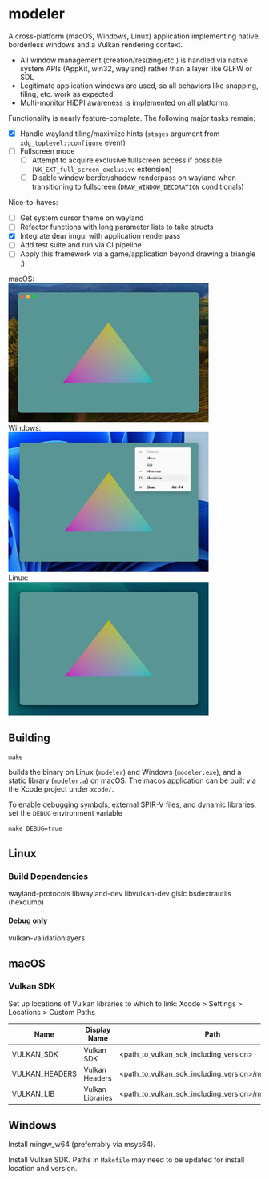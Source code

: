 # modeler

A cross-platform (macOS, Windows, Linux) application implementing native, borderless windows and a Vulkan rendering context.

* All window management (creation/resizing/etc.) is handled via native system APIs (AppKit, win32, wayland) rather than a layer like GLFW or SDL
* Legitimate application windows are used, so all behaviors like snapping, tiling, etc. work as expected
* Multi-monitor HiDPI awareness is implemented on all platforms

Functionality is nearly feature-complete. The following major tasks remain:
- [x] Handle wayland tiling/maximize hints (`stages` argument from `xdg_toplevel::configure` event)
- [ ] Fullscreen mode
	- [ ] Attempt to acquire exclusive fullscreen access if possible (`VK_EXT_full_screen_exclusive` extension)
	- [ ] Disable window border/shadow renderpass on wayland when transitioning to fullscreen (`DRAW_WINDOW_DECORATION` conditionals)

Nice-to-haves:
- [ ] Get system cursor theme on wayland
- [ ] Refactor functions with long parameter lists to take structs
- [x] Integrate dear imgui with application renderpass
- [ ] Add test suite and run via CI pipeline
- [ ] Apply this framework via a game/application beyond drawing a triangle :)

macOS:<br />
<img src="docs/images/window_triangle_macos.png" alt="macOS" width=400 /><br />
Windows:<br />
<img src="docs/images/window_triangle_windows.png" alt="Windows" width=400 /><br />
Linux:<br />
<img src="docs/images/window_triangle_linux.png" alt="Linux" width=400 /><br />

## Building

```shell
make
```
builds the binary on Linux (`modeler`) and Windows (`modeler.exe`), and a static library (`modeler.a`) on macOS. The macos application can be built via the Xcode project under `xcode/`.

To enable debugging symbols, external SPIR-V files, and dynamic libraries, set the `DEBUG` environment variable
```shell
make DEBUG=true
```

## Linux

### Build Dependencies
wayland-protocols
libwayland-dev
libvulkan-dev
glslc
bsdextrautils (hexdump)

#### Debug only
vulkan-validationlayers

## macOS

### Vulkan SDK
Set up locations of Vulkan libraries to which to link: Xcode > Settings > Locations > Custom Paths

| Name			| Display Name		| Path							|
|--			|--			|--							|
| VULKAN_SDK		| Vulkan SDK		| <path_to_vulkan_sdk_including_version>		|
| VULKAN_HEADERS	| Vulkan Headers	| <path_to_vulkan_sdk_including_version>/macOS/include	|
| VULKAN_LIB		| Vulkan Libraries	| <path_to_vulkan_sdk_including_version>/macOS/lib	|

## Windows
Install mingw_w64 (preferrably via msys64).

Install Vulkan SDK. Paths in `Makefile` may need to be updated for install location and version.
